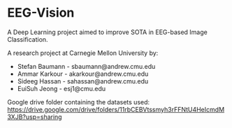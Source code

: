 # EEG-Vision
A Deep Learning project aimed to improve SOTA in EEG-based Image Classification.

A research project at Carnegie Mellon University by:
<ul>
  <li>Stefan Baumann - sbaumann@andrew.cmu.edu</li>
  <li>Ammar Karkour - akarkour@andrew.cmu.edu</li>
  <li>Sideeg Hassan - sahassan@andrew.cmu.edu</li>
  <li>EuiSuh Jeong - esj1@cmu.edu</li>
</ul>

Google drive folder containing the datasets used: https://drive.google.com/drive/folders/11rbCEBVtssmyh3rFFNtU4HeIcmdM3XJB?usp=sharing
